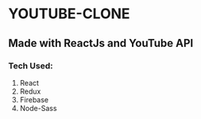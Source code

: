 # YOUTUBE-CLONE

## Made with ReactJs and YouTube API

### Tech Used:

1. React
2. Redux
3. Firebase
4. Node-Sass
